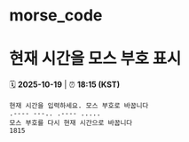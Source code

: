# morse_code
# 현재 시간을 모스 부호 표시
<!-- MORSE_TIME_START -->
🗓️ **2025-10-19** | ⏰ **18:15 (KST)**

```
현재 시간을 입력하세요. 모스 부호로 바꿉니다
.---- ---.. .---- .....
모스 부호를 다시 현재 시간으로 바꿉니다
1815
```
<!-- MORSE_TIME_END -->
